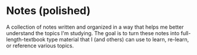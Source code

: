 # Notes (polished)

A collection of notes written and organized in a way that helps me better understand the topics I'm studying. The goal is to turn these notes into full-length-textbook type material that I (and others) can use to learn, re-learn, or reference various topics.